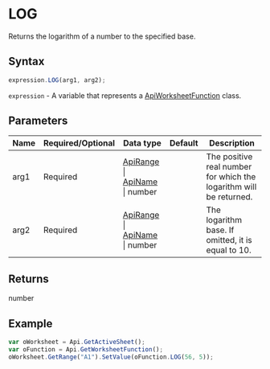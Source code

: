 # LOG

Returns the logarithm of a number to the specified base.

## Syntax

```javascript
expression.LOG(arg1, arg2);
```

`expression` - A variable that represents a [ApiWorksheetFunction](../ApiWorksheetFunction.md) class.

## Parameters

| **Name** | **Required/Optional** | **Data type** | **Default** | **Description** |
| ------------- | ------------- | ------------- | ------------- | ------------- |
| arg1 | Required | [ApiRange](../../ApiRange/ApiRange.md) \| [ApiName](../../ApiName/ApiName.md) \| number |  | The positive real number for which the logarithm will be returned. |
| arg2 | Required | [ApiRange](../../ApiRange/ApiRange.md) \| [ApiName](../../ApiName/ApiName.md) \| number |  | The logarithm base. If omitted, it is equal to 10. |

## Returns

number

## Example



```javascript editor-xlsx
var oWorksheet = Api.GetActiveSheet();
var oFunction = Api.GetWorksheetFunction();
oWorksheet.GetRange("A1").SetValue(oFunction.LOG(56, 5));
```
